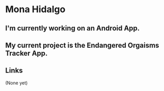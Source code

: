 # Mona Hidalgo 

## I'm currently working on an Android App.

## My current project is the Endangered Orgaisms Tracker App.

## Links 

(None yet)
